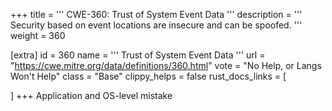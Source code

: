 +++
title = '''
CWE-360: Trust of System Event Data
'''
description	= '''
Security based on event locations are insecure and can be spoofed.
'''
weight = 360

[extra]
id = 360
name = '''
Trust of System Event Data
'''
url = "https://cwe.mitre.org/data/definitions/360.html"
vote = "No Help, or Langs Won't Help"
class = "Base"
clippy_helps = false
rust_docs_links = [
	
]
+++
Application and OS-level mistake